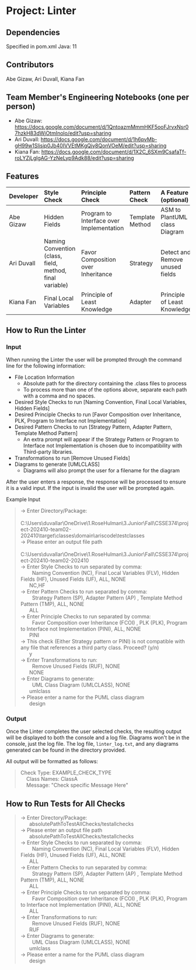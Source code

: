 # Project: Linter

## Dependencies
Specified in pom.xml
Java: 11

## Contributors
Abe Gizaw, Ari Duvall, Kiana Fan

## Team Member's Engineering Notebooks (one per person)
- Abe Gizaw: https://docs.google.com/document/d/1QntoazmMmmHKF5ooFJrvxNsr07hzkH83dWjOtmInolo/edit?usp=sharing
- Ari Duvall: https://docs.google.com/document/d/1h6pvMb-gH99w1Slisip0Jb40IVVEtMKgQjy8QonVOeM/edit?usp=sharing
- Kiana Fan: https://docs.google.com/document/d/1X2C_6SXm9CsafaTf-roLYZjLglgAG-YzNeLyp9Adk88/edit?usp=sharing

## Features


| Developer  | Style Check                                              | Principle Check                          | Pattern Check    | A Feature (optional)            |
|:-----------|:---------------------------------------------------------|:-----------------------------------------|:-----------------|:--------------------------------|
| Abe Gizaw  | Hidden Fields                                            | Program to Interface over Implementation | Template Method  | ASM to PlantUML class Diagram   |
| Ari Duvall | Naming Convention (class, field, method, final variable) | Favor Composition over Inheritance       | Strategy         | Detect and Remove unused fields |
| Kiana Fan  | Final Local Variables                                    | Principle of Least Knowledge             | Adapter          | Principle of Least Knowledge    |


## How to Run the Linter
### Input 
When running the Linter the user will be prompted through the command line for the following information:
- File Location Information
  - Absolute path for the directory containing the .class files to process
  - To process more than one of the options above, separate each path with a comma and no spaces. 
- Desired Style Checks to run [Naming Convention, Final Local Variables, Hidden Fields]
- Desired Principle Checks to run [Favor Composition over Inheritance, PLK, Program to Interface not Implementation]
- Desired Pattern Checks to run [Strategy Pattern, Adapter Pattern, Template Method Pattern]
  - An extra prompt will appear if the Strategy Pattern or Program to Interface not Implementation is chosen due to incompatibility with Third-party libraries.
- Transformations to run [Remove Unused Fields]
- Diagrams to generate [UMLCLASS]
  - Diagrams will also prompt the user for a filename for the diagram    

After the user enters a response, the response will be processed to ensure it is a valid input. If the input is invalid the user will be prompted again. 

Example Input      
> -> Enter Directory/Package:         
     &nbsp;  &nbsp; &nbsp; C:\Users\duvallar\OneDrive\1.RoseHulman\3.Junior\Fall\CSSE374\project-202410-team02-202410\target\classes\domain\ariscode\testclasses  
> -> Please enter an output file path  
     &nbsp;  &nbsp; &nbsp; C:\Users\duvallar\OneDrive\1.RoseHulman\3.Junior\Fall\CSSE374\project-202410-team02-202410  
> -> Enter Style Checks to run separated by comma:  
     &nbsp;  &nbsp; &nbsp; &nbsp; Naming Convention (NC), Final Local Variables (FLV), Hidden Fields (HF), Unused Fields (UF), ALL, NONE  
     &nbsp; &nbsp; &nbsp; NC,HF    
> -> Enter Pattern Checks to run separated by comma:  
     &nbsp;  &nbsp; &nbsp; &nbsp; Strategy Pattern (SP), Adapter Pattern (AP) , Template Method Pattern (TMP), ALL, NONE  
     &nbsp; &nbsp; &nbsp; ALL   
> -> Enter Principle Checks to run separated by comma:  
     &nbsp;  &nbsp; &nbsp; &nbsp; Favor Composition over Inheritance (FCOI) , PLK (PLK), Program to Interface not Implementation (PINI), ALL, NONE  
     &nbsp; &nbsp; &nbsp; PINI  
> -> This check (Either Strategy pattern or PINI) is not compatible with any file that references a third party class. Proceed? (y/n)  
     &nbsp; &nbsp; &nbsp; y  
> -> Enter Transformations to run:  
     &nbsp;  &nbsp; &nbsp; &nbsp; Remove Unused Fields (RUF), NONE  
     &nbsp; &nbsp; &nbsp; NONE  
> -> Enter Diagrams to generate:  
     &nbsp;  &nbsp; &nbsp; &nbsp; UML Class Diagram (UMLCLASS), NONE  
     &nbsp; &nbsp; &nbsp; umlclass  
> -> Please enter a name for the PUML class diagram  
     &nbsp; &nbsp; &nbsp; design  

  
### Output 
Once the Linter completes the user selected checks, the resulting output will be displayed to both the console and a log file. Diagrams won't be in the console, just the log file.
The log file, `linter_log.txt`, and any diagrams generated can be found in the directory provided. 

All output will be formatted as follows:      

 > Check Type: EXAMPLE_CHECK_TYPE     
    &nbsp; &nbsp; Class Names: ClassA       
    &nbsp; &nbsp; Message: "Check specific Message Here"        

## How to Run Tests for All Checks
> -> Enter Directory/Package:    
     &nbsp;  &nbsp; &nbsp; absolutePathToTestAllChecks/testallchecks  
> -> Please enter an output file path  
     &nbsp;  &nbsp; &nbsp; absolutePathToTestAllChecks/testallchecks  
> -> Enter Style Checks to run separated by comma:  
     &nbsp;  &nbsp; &nbsp; &nbsp; Naming Convention (NC), Final Local Variables (FLV), Hidden Fields (HF), Unused Fields (UF), ALL, NONE  
     &nbsp;  &nbsp; &nbsp; ALL  
> -> Enter Pattern Checks to run separated by comma:  
     &nbsp;  &nbsp; &nbsp; &nbsp; Strategy Pattern (SP), Adapter Pattern (AP) , Template Method Pattern (TMP), ALL, NONE  
     &nbsp; &nbsp; &nbsp; ALL  
> -> Enter Principle Checks to run separated by comma:  
     &nbsp;  &nbsp; &nbsp; &nbsp; Favor Composition over Inheritance (FCOI) , PLK (PLK), Program to Interface not Implementation (PINI), ALL, NONE  
     &nbsp; &nbsp; &nbsp; ALL  
> -> Enter Transformations to run:  
     &nbsp;  &nbsp; &nbsp; &nbsp; Remove Unused Fields (RUF), NONE  
     &nbsp; &nbsp; &nbsp; RUF  
> -> Enter Diagrams to generate:  
     &nbsp;  &nbsp; &nbsp; &nbsp; UML Class Diagram (UMLCLASS), NONE  
     &nbsp; &nbsp; &nbsp; umlclass  
> -> Please enter a name for the PUML class diagram  
     &nbsp; &nbsp; &nbsp; design  
